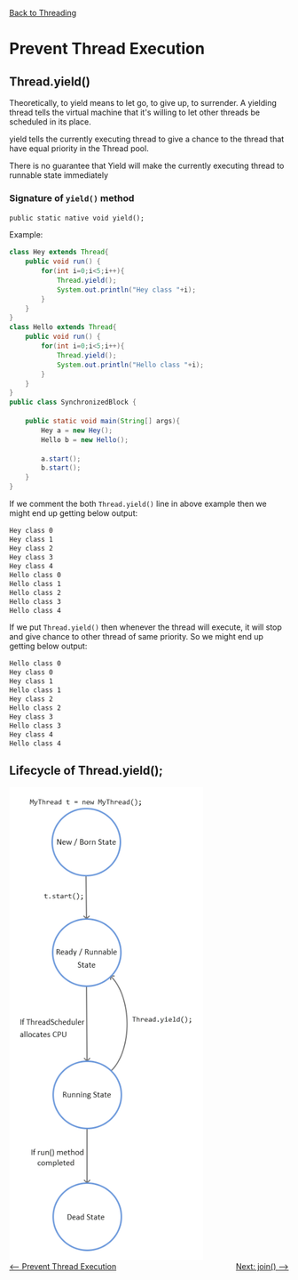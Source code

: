[Back to Threading](../README.md)
# Prevent Thread Execution
## Thread.yield()

Theoretically, to yield means to let go, to give up, to surrender. A yielding thread tells the virtual machine that it's willing to let other threads be scheduled in its place.

yield tells the currently executing thread to give a chance to the thread that have equal priority in the Thread pool.

There is no guarantee that Yield will make the currently executing thread to runnable state immediately

### Signature of `yield()` method
`public static native void yield();`

Example:

```java
class Hey extends Thread{
    public void run() {
        for(int i=0;i<5;i++){
            Thread.yield();
            System.out.println("Hey class "+i);
        }
    }
}
class Hello extends Thread{
    public void run() {
        for(int i=0;i<5;i++){
            Thread.yield();
            System.out.println("Hello class "+i);
        }
    }
}
public class SynchronizedBlock {

    public static void main(String[] args){
        Hey a = new Hey();
        Hello b = new Hello();
        
        a.start();
        b.start();
    }
}
```
If we comment the both `Thread.yield()` line in above example then we might end up getting below output: 

```
Hey class 0
Hey class 1
Hey class 2
Hey class 3
Hey class 4
Hello class 0
Hello class 1
Hello class 2
Hello class 3
Hello class 4
```

If we put `Thread.yield()` then whenever the thread will execute, it will stop and give chance to other thread of same priority.
So we might end up getting below output:

```
Hello class 0
Hey class 0
Hey class 1
Hello class 1
Hey class 2
Hello class 2
Hey class 3
Hello class 3
Hey class 4
Hello class 4
```

## Lifecycle of Thread.yield();

<img src="../../../assets/images/threading/thread_yield.png" width="350" height="850" />


<br>

<div style="float:left">
  <a href="../6_PreventThreadExecution/README.md" style=""> <-- Prevent Thread Execution</a>
</div>


<div style="float:right">
  <a href="../6_PreventThreadExecution/Thread_join.md" style="">Next: join() --> </a>
</div>

<br>